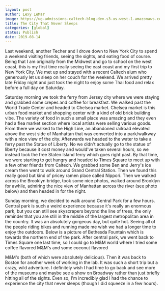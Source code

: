 ```yaml
---
layout: post
author: Lexy LeMar
image: https://ug-admissions-caltech-blog-dev.s3-us-west-1.amazonaws.com/old_pictures/caltech_as_it_happens/6a0105349b8251970b0240a4c44ba6200b.jpg
title: The City That Never Sleeps
categories: [global]
status: Publish
date: 2019-08-14
---
```



Last weekend, another Techer and I drove down to New York City to spend a weekend visiting friends, seeing the sights, and eating food of course. Being that I am originally from the Midwest and go to school on the west coast, this is my first time really seeing the east coast and my first trip to New York City. We met up and stayed with a recent Caltech alum who generously let us sleep on her couch for the weekend. We arrived pretty late Friday night and just took the night to enjoy some Thai food and relax before a full day on Saturday.

  Saturday morning we took the ferry from Jersey city where we were staying and grabbed some crepes and coffee for breakfast. We walked past the World Trade Center and headed to Chelsea market. Chelsea market is this urban food market and shopping center with a kind of old brick building vibe. The variety of food in such a small place was amazing and they even had a flea market section where local artists were selling various goods. From there we walked to the High Line, an abandoned railroad elevated above the west side of Manhattan that was converted into a park/walkway with a nice view of the city. Afterwards we headed to the water to take a ferry past the Statue of Liberty. No we didn't actually go to the statue of liberty because it cost money and would've taken several hours, so we instead took the free Staten Island ferry which goes right past. By that time, we were starting to get hungry and headed to Times Square to meet up with a few other friends from Caltech. We grabbed some Ben and Jerry's ice cream then went to walk around Grand Central Station. Then we found this really good but kind of pricey ramen place called Nippori. Then we walked across the Brooklyn bridge, took some nice photos, walked around Brooklyn for awhile, admiring the nice view of Manhattan across the river (see photo below) and then headed in for the night.

  Sunday morning, we decided to walk around Central Park for a few hours. Central park is such a weird experience because it's really an enormous park, but you can still see skyscrapers beyond the line of trees, the only reminder that you are still in the middle of the largest metropolitan area in the country. It was an absolutely gorgeous day, but quite hot. Seeing all of the people riding bikes and running made me wish we had a longer time to enjoy the outdoors. Below is a picture of Bethesda Fountain which is towards the northern end of the park. After central park, we went back to Times Square one last time, so I could go to M&amp;M world where I tried some coffee flavored M&amp;M's and some coconut flavored 
  
  M&amp;M's (both of which were absolutely delicious). Then it was back to Boston for another week of working in the lab. It was such a short trip but a crazy, wild adventure. I definitely wish I had time to go back and see more of the museums and maybe see a show on Broadway rather than just briefly hitting all of the sights. Even so, I'm incredibly glad I had the chance to experience the city that never sleeps (though I did squeeze in a few hours).

